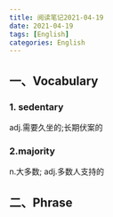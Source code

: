 ```yaml
---
title: 阅读笔记2021-04-19
date: 2021-04-19
tags: [English]
categories: English
---
```


## 一、Vocabulary

### 1. sedentary

adj.需要久坐的;长期伏案的

### 2.majority

n.大多数;   adj.多数人支持的



## 二、Phrase

